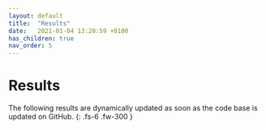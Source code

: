 ```yaml
---
layout: default
title:  "Results"
date:   2021-01-04 13:20:59 +0100
has_children: true
nav_order: 5
---
```


# Results

The following results are dynamically updated as soon as the code base is updated on GitHub.
{: .fs-6 .fw-300 }

